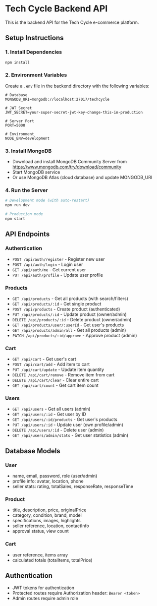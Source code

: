 # Tech Cycle Backend API

This is the backend API for the Tech Cycle e-commerce platform.

## Setup Instructions

### 1. Install Dependencies
```bash
npm install
```

### 2. Environment Variables
Create a `.env` file in the backend directory with the following variables:

```env
# Database
MONGODB_URI=mongodb://localhost:27017/techcycle

# JWT Secret
JWT_SECRET=your-super-secret-jwt-key-change-this-in-production

# Server Port
PORT=5000

# Environment
NODE_ENV=development
```

### 3. Install MongoDB
- Download and install MongoDB Community Server from https://www.mongodb.com/try/download/community
- Start MongoDB service
- Or use MongoDB Atlas (cloud database) and update MONGODB_URI

### 4. Run the Server
```bash
# Development mode (with auto-restart)
npm run dev

# Production mode
npm start
```

## API Endpoints

### Authentication
- `POST /api/auth/register` - Register new user
- `POST /api/auth/login` - Login user
- `GET /api/auth/me` - Get current user
- `PUT /api/auth/profile` - Update user profile

### Products
- `GET /api/products` - Get all products (with search/filters)
- `GET /api/products/:id` - Get single product
- `POST /api/products` - Create product (authenticated)
- `PUT /api/products/:id` - Update product (owner/admin)
- `DELETE /api/products/:id` - Delete product (owner/admin)
- `GET /api/products/user/:userId` - Get user's products
- `GET /api/products/admin/all` - Get all products (admin)
- `PATCH /api/products/:id/approve` - Approve product (admin)

### Cart
- `GET /api/cart` - Get user's cart
- `POST /api/cart/add` - Add item to cart
- `PUT /api/cart/update` - Update item quantity
- `DELETE /api/cart/remove` - Remove item from cart
- `DELETE /api/cart/clear` - Clear entire cart
- `GET /api/cart/count` - Get cart item count

### Users
- `GET /api/users` - Get all users (admin)
- `GET /api/users/:id` - Get user by ID
- `GET /api/users/:id/products` - Get user's products
- `PUT /api/users/:id` - Update user (own profile/admin)
- `DELETE /api/users/:id` - Delete user (admin)
- `GET /api/users/admin/stats` - Get user statistics (admin)

## Database Models

### User
- name, email, password, role (user/admin)
- profile info: avatar, location, phone
- seller stats: rating, totalSales, responseRate, responseTime

### Product
- title, description, price, originalPrice
- category, condition, brand, model
- specifications, images, highlights
- seller reference, location, contactInfo
- approval status, view count

### Cart
- user reference, items array
- calculated totals (totalItems, totalPrice)

## Authentication
- JWT tokens for authentication
- Protected routes require Authorization header: `Bearer <token>`
- Admin routes require admin role

